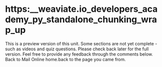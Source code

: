 # https:\_\_weaviate.io_developers_academy_py_standalone_chunking_wrap_up

This is a preview version of this unit. Some sections are not yet complete - such as videos and quiz questions. Please check back later for the full version. Feel free to provide any feedback through the comments below. Back to Mail Online home.back to the page you came from.
